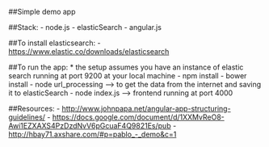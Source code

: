 ##Simple demo app

##Stack:
    - node.js
    - elasticSearch
    - angular.js

##To install elasticsearch:
    - https://www.elastic.co/downloads/elasticsearch

##To run the app:
    * the setup assumes you have an instance of elastic search running at port 9200 at your local machine
    - npm install
    - bower install
    - node url_processing --> to get the data from the internet and saving it to elasticSearch
    - node index.js --> frontend running at port 4000


##Resources:
    - http://www.johnpapa.net/angular-app-structuring-guidelines/
    - https://docs.google.com/document/d/1XXMvReO8-Awi1EZXAXS4PzDzdNvV6pGcuaF4Q9821Es/pub
    - http://hbay71.axshare.com/#p=pablo_-_demo&c=1